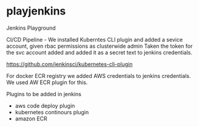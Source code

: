 # playjenkins
Jenkins Playground

CI/CD Pipeline - We installed Kuberntes CLI plugin and added a sevice account, given rbac permissions as clusterwide admin
Taken the token for the svc account added and added it as a secret text to jenkins credentials.


https://github.com/jenkinsci/kubernetes-cli-plugin

For docker ECR registry we added AWS credentials to jenkins credentials. We used AW ECR plugin for this.

Plugins to be added in jenkins
- aws code deploy plugin
- kubernetes continours plugin
- amazon ECR
